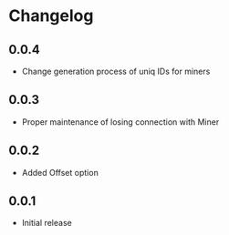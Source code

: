 # Changelog

## 0.0.4
- Change generation process of uniq IDs for miners

## 0.0.3
- Proper maintenance of losing connection with Miner

## 0.0.2
- Added Offset option

## 0.0.1
- Initial release
